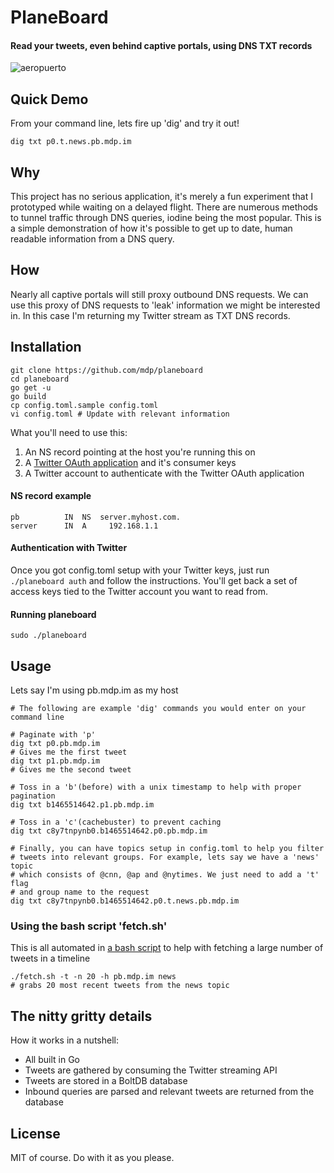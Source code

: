 # PlaneBoard
#### Read your tweets, even behind captive portals, using DNS TXT records

![aeropuerto](https://cloud.githubusercontent.com/assets/2868/15951028/737d6ea8-2e69-11e6-8eda-a9a82d57a0ee.png)

## Quick Demo

From your command line, lets fire up 'dig' and try it out!

`dig txt p0.t.news.pb.mdp.im`

## Why

This project has no serious application, it's merely a fun experiment that I prototyped while waiting on a delayed flight. There are numerous methods to tunnel traffic through DNS queries, iodine being the most popular. This is a simple demonstration of how it's possible to get up to date, human readable information from a DNS query.

## How

Nearly all captive portals will still proxy outbound DNS requests. We can use this proxy of DNS requests to 'leak' information we might be interested in. In this case I'm returning my Twitter stream as TXT DNS records.

## Installation

    git clone https://github.com/mdp/planeboard
    cd planeboard
    go get -u
    go build
    cp config.toml.sample config.toml
    vi config.toml # Update with relevant information

What you'll need to use this:

1. An NS record pointing at the host you're running this on
2. A [Twitter OAuth application](https://apps.twitter.com/) and it's consumer keys
3. A Twitter account to authenticate with the Twitter OAuth application

#### NS record example

    pb		    IN	NS	server.myhost.com.
    server		IN	A	  192.168.1.1

#### Authentication with Twitter

Once you got config.toml setup with your Twitter keys, just run `./planeboard auth` and follow the instructions. You'll get back a set of access keys tied to the Twitter account you want to read from.

#### Running planeboard

    sudo ./planeboard

## Usage

Lets say I'm using pb.mdp.im as my host

    # The following are example 'dig' commands you would enter on your command line

    # Paginate with 'p'
    dig txt p0.pb.mdp.im
    # Gives me the first tweet
    dig txt p1.pb.mdp.im
    # Gives me the second tweet

    # Toss in a 'b'(before) with a unix timestamp to help with proper pagination
    dig txt b1465514642.p1.pb.mdp.im

    # Toss in a 'c'(cachebuster) to prevent caching
    dig txt c8y7tnpynb0.b1465514642.p0.pb.mdp.im

    # Finally, you can have topics setup in config.toml to help you filter
    # tweets into relevant groups. For example, lets say we have a 'news' topic
    # which consists of @cnn, @ap and @nytimes. We just need to add a 't' flag
    # and group name to the request
    dig txt c8y7tnpynb0.b1465514642.p0.t.news.pb.mdp.im

### Using the bash script 'fetch.sh'

This is all automated in [a bash script](https://github.com/mdp/PlaneBoard/blob/master/fetch.sh) to help with fetching a large number of tweets in a timeline

    ./fetch.sh -t -n 20 -h pb.mdp.im news
    # grabs 20 most recent tweets from the news topic


## The nitty gritty details

How it works in a nutshell:

- All built in Go
- Tweets are gathered by consuming the Twitter streaming API
- Tweets are stored in a BoltDB database
- Inbound queries are parsed and relevant tweets are returned from the database

## License

MIT of course. Do with it as you please.
